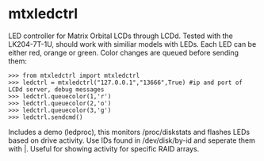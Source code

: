 # mtxledctrl
LED controller for Matrix Orbital LCDs through LCDd. Tested with the LK204-7T-1U, should work with similiar models with LEDs.
Each LED can be either red, orange or green. Color changes are queued before sending them:
```
>>> from mtxledctrl import mtxledctrl
>>> ledctrl = mtxledctrl("127.0.0.1","13666",True) #ip and port of LCDd server, debug messages
>>> ledctrl.queuecolor(1,'r')
>>> ledctrl.queuecolor(2,'o')
>>> ledctrl.queuecolor(3,'g')
>>> ledctrl.sendcmd()
```
Includes a demo (ledproc), this monitors /proc/diskstats and flashes LEDs based on drive activity. Use IDs found in /dev/disk/by-id and seperate them with |. Useful for showing activity for specific RAID arrays.
